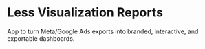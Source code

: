 # Less Visualization Reports

App to turn Meta/Google Ads exports into branded, interactive, and exportable dashboards.